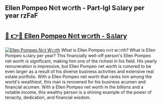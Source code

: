 ## Ellen Pompeo N𝚎t w𝚘rth - Part-lgI S𝚊lary per year rzFaF

# <h2><a href="http://gc2mp5o.nevu.top/?p=Ellen+Pompeo">🔗 👉🔴 Ellen Pompeo N𝚎t w𝚘rth - S𝚊lary</a></h2>

[![Ellen Pompeo N𝚎t W𝚘rth](https://i.imgur.com/Oavwk0R.jpeg)](http://gc2mp5o.nevu.top/?p=Ellen+Pompeo)
What is Ellen Pompeo n𝚎t w𝚘rth? What is Ellen Pompeo s𝚊lary per year?
This financially well-off person's Ellen Pompeo net worth is significant, making him one of the richest in his field. His yearly remuneration is impressive, but Ellen Pompeo net worth is rumored to be even larger as a result of his diverse business activities and extensive real estate portfolio. With a Ellen Pompeo net worth that ranks him among the world's wealthiest, this man is renowned for his business acumen and financial acumen. With a Ellen Pompeo net worth in the billions and a notable income, this wealthy person is a shining example of the power of tenacity, dedication, and financial wisdom.
